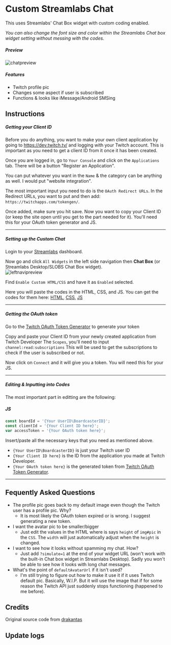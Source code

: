 # Custom Streamlabs Chat
This uses Streamlabs' Chat Box widget with custom coding enabled. <br />

*You can also change the font size and color within the Streamlabs Chat box widget setting without messing with the codes.*

##### Preview
![chatpreview](https://cdn.discordapp.com/attachments/920180817962090516/961130530689155122/preview-chatbubbleSMS.gif)

##### Features
- Twitch profile pic
- Changes some aspect if user is subscribed
- Functions & looks like iMessage/Android SMSing

## Instructions

##### Getting your Client ID
Before you do anything, you want to make your own client application by going to https://dev.twitch.tv/ and logging with your Twitch account. This is important as you need to get a client ID from it once it has been created. <br />

Once you are logged in, go to `Your Console` and click on the `Applications` tab. There will be a button "Register an Application". <br />

You can put whatever you want in the `Name` & the category can be anything as well. I would put "website integration". <br />

The most important input you need to do is the `OAuth Redirect URLs`. In the Redirect URLs, you want to put and then add: `https://twitchapps.com/tokengen/`. <br />

Once added, make sure you hit save. Now you want to copy your Client ID (or keep the site open until you get to the part needed for it). You'll need this for your OAuth token generator and JS.

---

##### Setting up the Custom Chat
Login to your [Streamlabs](https://streamlabs.com/) dashboard. <br />

Now go and click `All Widgets` in the left side navigation then **Chat Box** (or Streamlabs Desktop/SLOBS Chat Box widget). <br />
![leftnavipreview](https://user-images.githubusercontent.com/40627143/160467839-43a584fb-223f-4bc7-957d-8bba53456c28.png) <br />

Find `Enable Custom HTML/CSS` and have it as `Enabled` selected. <br />

Here you will paste the codes in the HTML, CSS, and JS. You can get the codes for them here: [HTML](code/index.html), [CSS](code/style.css), [JS](code/functions.js) <br />

---

##### Getting the OAuth token
Go to the [Twitch OAuth Token Generator](https://twitchapps.com/tokengen/) to generate your token <br />

Copy and paste your Client ID from your newly created application from Twitch Developer The `Scopes`, you'll need to input `channel:read:subscriptions` This will be used to get the subscriptions to check if the user is subscribed or not. <br />

Now click on `Connect` and it will give you a token. You will need this for your JS.

---

##### Editing & Inputting into Codes
The most important part in editting are the following: <br/>
##### JS
  
```js 
const boardId = '{Your UserID\BoardcasterID}';
const clientId = '{Your Client ID here}';
var accessToken = '{Your OAuth token here}';
```

Insert/paste all the necessary keys that you need as mentioned above. <br />
- `{Your UserID\BoardcasterID}` is just your Twitch user ID
- `{Your Client ID here}` is the ID from the application you made at Twitch Developer.
- `{Your OAuth token here}` is the generated token from [Twitch OAuth Token Generator](https://twitchapps.com/tokengen/).

---

## Fequently Asked Questions
- The profile pic goes back to my default image even though the Twitch user has a profile pic. Why?
  - It is most likely the OAuth token expired or is wrong. I suggest generating a new token.
- I want the avatar pic to be smaller/bigger
  -  Just edit the values in the HTML where is says `height` of `img#pic` in the `CSS`. The `width` will just automatically adjust when the `height` is changed.
- I want to see how it looks without spamming my chat. How?
  -  Just add `?simulate=1` at the end of your widget URL (won't work with the built-in Chat box widget in Streamlabs Desktop). Sadly you won't be able to see how it looks with long chat messages.
- What's the point of `defaultAvatarUrl` if it isn't used?
  - I'm still trying to figure out how to make it use it if it uses Twitch default pic. Basically, W.I.P. But it will use the image that if for some reason the Twitch API just suddenly stops functioning (happened to me before).

## Credits 
Original source code from [drakantas](https://github.com/drakantas)

## Update logs

